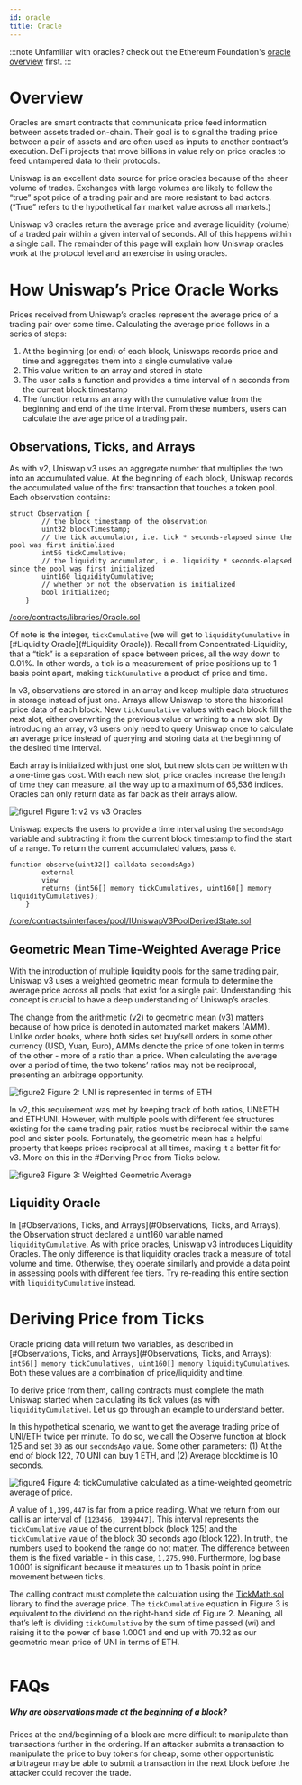 ```yaml
---
id: oracle
title: Oracle
---
```


:::note
Unfamiliar with oracles? check out the Ethereum Foundation's [oracle overview](https://ethereum.org/en/developers/docs/oracles/) first.
:::

# Overview
Oracles are smart contracts that communicate price feed information between assets traded on-chain. Their goal is to signal the trading price between a pair of assets and are often used as inputs to another contract’s execution. DeFi projects that move billions in value rely on price oracles to feed untampered data to their protocols.

Uniswap is an excellent data source for price oracles because of the sheer volume of trades. Exchanges with large volumes are likely to follow the “true” spot price of a trading pair and are more resistant to bad actors. (“True” refers to the hypothetical fair market value across all markets.)

Uniswap v3 oracles return the average price and average liquidity (volume) of a traded pair within a given interval of seconds. All of this happens within a single call. The remainder of this page will explain how Uniswap oracles work at the protocol level and an exercise in using oracles.

# How Uniswap’s Price Oracle Works
Prices received from Uniswap’s oracles represent the average price of a trading pair over some time. Calculating the average price follows in a series of steps:

1. At the beginning (or end) of each block, Uniswaps records price and time and aggregates them into a single cumulative value
2. This value written to an array and stored in state
3. The user calls a function and provides a time interval of n seconds from the current block timestamp
4. The function returns an array with the cumulative value from the beginning and end of the time interval. From these numbers, users can calculate the average price of a trading pair.

## Observations, Ticks, and Arrays
As with v2, Uniswap v3 uses an aggregate number that multiplies the two into an accumulated value. At the beginning of each block, Uniswap records the accumulated value of the first transaction that touches a token pool. Each observation contains:

```solidity
struct Observation {
        // the block timestamp of the observation
        uint32 blockTimestamp;
        // the tick accumulator, i.e. tick * seconds-elapsed since the pool was first initialized
        int56 tickCumulative;
        // the liquidity accumulator, i.e. liquidity * seconds-elapsed since the pool was first initialized
        uint160 liquidityCumulative;
        // whether or not the observation is initialized
        bool initialized;
    }
   ```
[/core/contracts/libraries/Oracle.sol](https://github.com/Uniswap/uniswap-v3-core/blob/3e88af408132fc957e3e406f65a0ce2b1ca06c3d/contracts/libraries/Oracle.sol#L12)

Of note is the integer, `tickCumulative` (we will get to `liquidityCumulative` in [#Liquidity Oracle](#Liquidity Oracle)). Recall from Concentrated-Liquidity, that a “tick” is a separation of space between prices, all the way down to 0.01%. In other words, a tick is a measurement of price positions up to 1 basis point apart, making `tickCumulative` a product of price and time.

In v3, observations are stored in an array and keep multiple data structures in storage instead of just one. Arrays allow Uniswap to store the historical price data of each block. New `tickCumulative` values with each block fill the next slot, either overwriting the previous value or writing to a new slot. By introducing an array, v3 users only need to query Uniswap once to calculate an average price instead of querying and storing data at the beginning of the desired time interval.

Each array is initialized with just one slot, but new slots can be written with a one-time gas cost. With each new slot, price oracles increase the length of time they can measure, all the way up to a maximum of 65,536 indices. Oracles can only return data as far back as their arrays allow.

<img src="/docs/v3/concepts/images/oracle-f1.png" alt="figure1">
Figure 1: v2 vs v3 Oracles

Uniswap expects the users to provide a time interval using the `secondsAgo` variable and subtracting it from the current block timestamp to find the start of a range. To return the current accumulated values, pass `0`.

```solidity
function observe(uint32[] calldata secondsAgo)
        external
        view
        returns (int56[] memory tickCumulatives, uint160[] memory liquidityCumulatives);
    }
   ```
[/core/contracts/interfaces/pool/IUniswapV3PoolDerivedState.sol](https://github.com/Uniswap/uniswap-v3-core/blob/3e88af408132fc957e3e406f65a0ce2b1ca06c3d/contracts/interfaces/pool/IUniswapV3PoolDerivedState.sol#L18)

## Geometric Mean Time-Weighted Average Price
With the introduction of multiple liquidity pools for the same trading pair, Uniswap v3 uses a weighted geometric mean formula to determine the average price across all pools that exist for a single pair. Understanding this concept is crucial to have a deep understanding of Uniswap’s oracles.

The change from the arithmetic (v2) to geometric mean (v3) matters because of how price is denoted in automated market makers (AMM). Unlike order books, where both sides set buy/sell orders in some other currency (USD, Yuan, Euro), AMMs denote the price of one token in terms of the other - more of a ratio than a price. When calculating the average over a period of time, the two tokens’ ratios may not be reciprocal, presenting an arbitrage opportunity.

<img src="/docs/v3/concepts/images/oracle-f2.png" alt="figure2">
Figure 2: UNI is represented in terms of ETH

In v2, this requirement was met by keeping track of both ratios, UNI:ETH and ETH:UNI. However, with multiple pools with different fee structures existing for the same trading pair, ratios must be reciprocal within the same pool and sister pools. Fortunately, the geometric mean has a helpful property that keeps prices reciprocal at all times, making it a better fit for v3. More on this in the #Deriving Price from Ticks below.

<img src="/docs/v3/concepts/images/oracle-f3.png" alt="figure3">
Figure 3: Weighted Geometric Average

## Liquidity Oracle
In [#Observations, Ticks, and Arrays](#Observations, Ticks, and Arrays), the Observation struct declared a uint160 variable named `liquidityCumulative`. As with price oracles, Uniswap v3 introduces Liquidity Oracles. The only difference is that liquidity oracles track a measure of total volume and time. Otherwise, they operate similarly and provide a data point in assessing pools with different fee tiers. Try re-reading this entire section with `liquidityCumulative` instead.

# Deriving Price from Ticks
Oracle pricing data will return two variables, as described in [#Observations, Ticks, and Arrays](#Observations, Ticks, and Arrays): `int56[] memory tickCumulatives, uint160[] memory liquidityCumulatives`. Both these values are a combination of price/liquidity and time. 

To derive price from them, calling contracts must complete the math Uniswap started when calculating its tick values (as with `liquidityCumulative`). Let us go through an example to understand better.

In this hypothetical scenario, we want to get the average trading price of UNI/ETH twice per minute. To do so, we call the Observe function at block 125 and set `30` as our `secondsAgo` value. Some other parameters: (1) At the end of block 122, 70 UNI can buy 1 ETH, and (2) Average blocktime is 10 seconds.

<img src="/docs/v3/concepts/images/oracle-f4.png" alt="figure4">
Figure 4: tickCumulative calculated as a time-weighted geometric average of price. 

A value of `1,399,447` is far from a price reading. What we return from our call is an interval of `[123456, 1399447]`. This interval represents the `tickCumulative` value of the current block (block 125) and the `tickCumulative` value of the block 30 seconds ago (block 122). In truth, the numbers used to bookend the range do not matter. The difference between them is the fixed variable - in this case, `1,275,990`. Furthermore, log base 1.0001 is significant because it measures up to 1 basis point in price movement between ticks.

The calling contract must complete the calculation using the [TickMath.sol](https://github.com/Uniswap/uniswap-v3-core/blob/main/contracts/libraries/TickMath.sol) library to find the average price. The `tickCumulative` equation in Figure 3 is equivalent to the dividend on the right-hand side of Figure 2. Meaning, all that’s left is dividing `tickCumulative` by the sum of time passed (wi) and raising it to the power of base 1.0001 and end up with 70.32 as our geometric mean price of UNI in terms of ETH.

<img src="/docs/v3/concepts/images/oracle-f5.png" alt="">

# FAQs
##### Why are observations made at the beginning of a block?
Prices at the end/beginning of a block are more difficult to manipulate than transactions further in the ordering. If an attacker submits a transaction to manipulate the price to buy tokens for cheap, some other opportunistic arbitrageur may be able to submit a transaction in the next block before the attacker could recover the trade.
